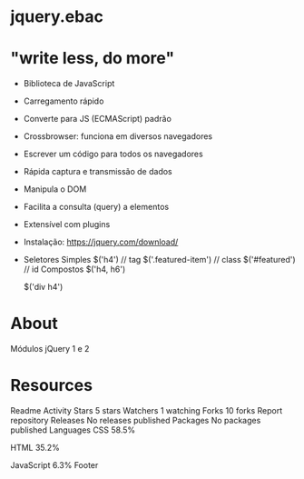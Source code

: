 # jquery.ebac

# "write less, do more"

- Biblioteca de JavaScript
- Carregamento rápido
- Converte para JS (ECMAScript) padrão
- Crossbrowser: funciona em diversos navegadores
- Escrever um código para todos os navegadores
- Rápida captura e transmissão de dados
- Manipula o DOM
- Facilita a consulta (query) a elementos
- Extensível com plugins
- Instalação: https://jquery.com/download/
- Seletores
Simples
    $('h4') // tag
    $('.featured-item') // class
    $('#featured') // id
Compostos
    $('h4, h6')

    $('div h4')

# About
Módulos jQuery 1 e 2

# Resources
 Readme
 Activity
Stars
 5 stars
Watchers
 1 watching
Forks
 10 forks
Report repository
Releases
No releases published
Packages
No packages published
Languages
CSS
58.5%
 
HTML
35.2%
 
JavaScript
6.3%
Footer

